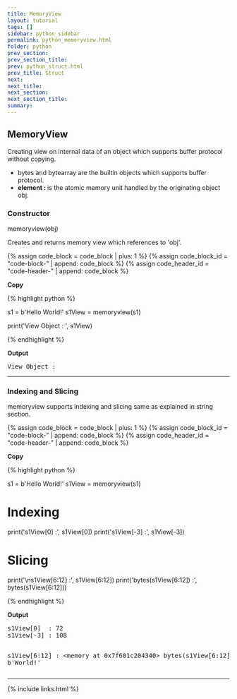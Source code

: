 ```yaml
---
title: MemoryView
layout: tutorial
tags: []
sidebar: python_sidebar
permalink: python_memoryview.html
folder: python
prev_section: 
prev_section_title: 
prev: python_struct.html
prev_title: Struct
next: 
next_title: 
next_section: 
next_section_title: 
summary: 
---
```



## MemoryView

<p> Creating view on internal data of an object which supports buffer protocol without copying. </p>


<div id="tut-content"> 
    <ul>
        <li> bytes and bytearray are the builtin objects which supports buffer protocol. </li>
        <li> <strong> element : </strong> is the atomic memory unit handled by the originating object obj. </li>
    </ul> 
</div>


### Constructor

<p id="tut-cons"> memoryview(obj) </p>

<p> Creates and returns memory view which references to 'obj'. </p>


{% assign code_block = code_block | plus: 1 %}
{% assign code_block_id = "code-block-" | append: code_block %}
{% assign code_header_id = "code-header-" | append: code_block %}
<div id="{{ code_block_id }}" class="code-block">
<p id= "{{ code_header_id }}" class="code-header" data-toggle="tooltip" data-original-title="Copy to ClipBoard"><b>Copy</b></p><script type="text/javascript">copyHover("{{ code_block_id }}", "{{ code_header_id }}")</script>
{% highlight python %}

s1 = b'Hello World!'
s1View = memoryview(s1)

print('View Object : ', s1View)


{% endhighlight %}
</div>

<div class="result"><p class="result-header"><b>Output</b></p>
<pre class="result-content">
View Object :  <memory at 0x7f601c205100>
</pre></div>

<hr/>


### Indexing and Slicing

<p> memoryview supports indexing and slicing same as explained in string section. </p>

{% assign code_block = code_block | plus: 1 %}
{% assign code_block_id = "code-block-" | append: code_block %}
{% assign code_header_id = "code-header-" | append: code_block %}
<div id="{{ code_block_id }}" class="code-block">
<p id= "{{ code_header_id }}" class="code-header" data-toggle="tooltip" data-original-title="Copy to ClipBoard"><b>Copy</b></p><script type="text/javascript">copyHover("{{ code_block_id }}", "{{ code_header_id }}")</script>
{% highlight python %}

s1 = b'Hello World!'
s1View = memoryview(s1)

# Indexing
print('s1View[0]  :', s1View[0])
print('s1View[-3] :', s1View[-3])

# Slicing
print('\ns1View[6:12] :', s1View[6:12])
print('bytes(s1View[6:12]) :', bytes(s1View[6:12]))


{% endhighlight %}
</div>

<div class="result"><p class="result-header"><b>Output</b></p>
<pre class="result-content">
s1View[0]  : 72
s1View[-3] : 108

s1View[6:12] : <memory at 0x7f601c204340>
bytes(s1View[6:12]) : b'World!'
</pre></div>

<hr/>


{% include links.html %}